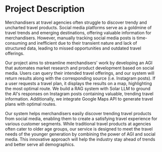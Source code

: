# Project Description

Merchandisers at travel agencies often struggle to discover trendy and uncharted travel products. Social media platforms serve as a goldmine of travel trends and emerging destinations, offering valuable information for merchandisers. However, manually tracking social media posts is time-consuming and inefficient due to their transient nature and lack of structured data, leading to missed opportunities and outdated travel offerings.

Our project aims to streamline merchandisers' work by developing an AGI that automates market research and product development based on social media. Users can query their intended travel offerings, and our system will return results along with the corresponding source (i.e. Instagram posts). If a user requests a travel plan, it displays the results on a map, highlighting the most optimal route. We build a RAG system with Solar LLM to ground the AI's responses on Instagram posts containing valuable, trending travel information. Additionally, we integrate Google Maps API to generate travel plans with optimal routes.

Our system helps merchandisers easily discover trending travel products from social media, enabling them to create a satisfying travel experience for various customer segments. While traditional travel products at agencies often cater to older age groups, our service is designed to meet the travel needs of the younger generation by combining the power of AGI and social media. This innovative approach will help the industry stay ahead of trends and better serve all demographics.
